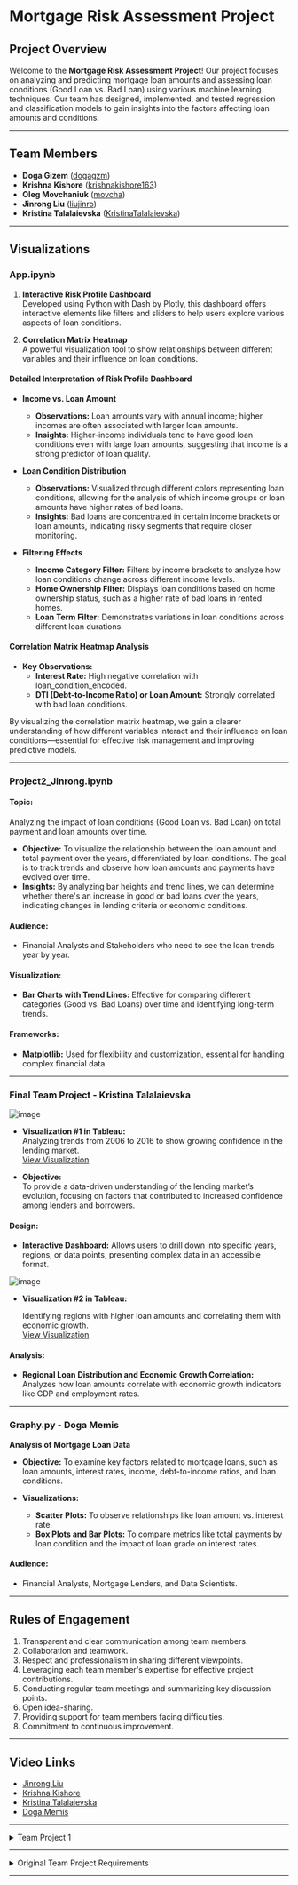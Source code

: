 # Mortgage Risk Assessment Project

## Project Overview

Welcome to the **Mortgage Risk Assessment Project**! Our project focuses on analyzing and predicting mortgage loan amounts and assessing loan conditions (Good Loan vs. Bad Loan) using various machine learning techniques. Our team has designed, implemented, and tested regression and classification models to gain insights into the factors affecting loan amounts and conditions.

---

## Team Members

- **Doga Gizem** ([dogagzm](https://github.com/dogagzm))
- **Krishna Kishore** ([krishnakishore163](https://github.com/krishnakishore163))
- **Oleg Movchaniuk** ([movcha](https://github.com/movcha))
- **Jinrong Liu** ([liujinro](https://github.com/liujinro))
- **Kristina Talalaievska** ([KristinaTalalaievska](https://github.com/KristinaTalalaievska))

---

## Visualizations

### **App.ipynb**

1. **Interactive Risk Profile Dashboard**  
   Developed using Python with Dash by Plotly, this dashboard offers interactive elements like filters and sliders to help users explore various aspects of loan conditions.

2. **Correlation Matrix Heatmap**  
   A powerful visualization tool to show relationships between different variables and their influence on loan conditions.

#### **Detailed Interpretation of Risk Profile Dashboard**

- **Income vs. Loan Amount**  
  - **Observations:** Loan amounts vary with annual income; higher incomes are often associated with larger loan amounts.
  - **Insights:** Higher-income individuals tend to have good loan conditions even with large loan amounts, suggesting that income is a strong predictor of loan quality.

- **Loan Condition Distribution**  
  - **Observations:** Visualized through different colors representing loan conditions, allowing for the analysis of which income groups or loan amounts have higher rates of bad loans.
  - **Insights:** Bad loans are concentrated in certain income brackets or loan amounts, indicating risky segments that require closer monitoring.

- **Filtering Effects**  
  - **Income Category Filter:** Filters by income brackets to analyze how loan conditions change across different income levels.
  - **Home Ownership Filter:** Displays loan conditions based on home ownership status, such as a higher rate of bad loans in rented homes.
  - **Loan Term Filter:** Demonstrates variations in loan conditions across different loan durations.

#### **Correlation Matrix Heatmap Analysis**

- **Key Observations:**
  - **Interest Rate:** High negative correlation with loan_condition_encoded.
  - **DTI (Debt-to-Income Ratio) or Loan Amount:** Strongly correlated with bad loan conditions.
  
By visualizing the correlation matrix heatmap, we gain a clearer understanding of how different variables interact and their influence on loan conditions—essential for effective risk management and improving predictive models.

---

### **Project2_Jinrong.ipynb**

#### **Topic:**  
Analyzing the impact of loan conditions (Good Loan vs. Bad Loan) on total payment and loan amounts over time.

- **Objective:** To visualize the relationship between the loan amount and total payment over the years, differentiated by loan conditions. The goal is to track trends and observe how loan amounts and payments have evolved over time.
- **Insights:** By analyzing bar heights and trend lines, we can determine whether there's an increase in good or bad loans over the years, indicating changes in lending criteria or economic conditions.

#### **Audience:**

- Financial Analysts and Stakeholders who need to see the loan trends year by year.

#### **Visualization:**

- **Bar Charts with Trend Lines:** Effective for comparing different categories (Good vs. Bad Loans) over time and identifying long-term trends.

#### **Frameworks:**

- **Matplotlib:** Used for flexibility and customization, essential for handling complex financial data.

---

### **Final Team Project - Kristina Talalaievska**

![image](https://github.com/user-attachments/assets/f9686cc1-87ec-4446-a7e2-bb229340a6b5)

- **Visualization #1 in Tableau:**  
  Analyzing trends from 2006 to 2016 to show growing confidence in the lending market.  
  [View Visualization](https://public.tableau.com/views/Mortgagemarketinvestigation/Sheet1?:language=en-US&:sid=&:redirect=auth&:display_count=n&:origin=viz_share_link)

- **Objective:**  
  To provide a data-driven understanding of the lending market’s evolution, focusing on factors that contributed to increased confidence among lenders and borrowers.

#### **Design:**

- **Interactive Dashboard:** Allows users to drill down into specific years, regions, or data points, presenting complex data in an accessible format.

![image](https://github.com/user-attachments/assets/2efacdf4-8791-4d5f-aca1-9acd6dface09)

- **Visualization #2 in Tableau:**  

  Identifying regions with higher loan amounts and correlating them with economic growth.  
  [View Visualization](https://public.tableau.com/app/profile/kristina.talalaievska/viz/Identifyingregionshigheronloanamountsandshowingmoreeconomicgrowth/Sheet2)

#### **Analysis:**

- **Regional Loan Distribution and Economic Growth Correlation:**  
  Analyzes how loan amounts correlate with economic growth indicators like GDP and employment rates.

---

### **Graphy.py - Doga Memis**

**Analysis of Mortgage Loan Data**

- **Objective:** To examine key factors related to mortgage loans, such as loan amounts, interest rates, income, debt-to-income ratios, and loan conditions.

- **Visualizations:**
  - **Scatter Plots:** To observe relationships like loan amount vs. interest rate.
  - **Box Plots and Bar Plots:** To compare metrics like total payments by loan condition and the impact of loan grade on interest rates.

#### **Audience:**

- Financial Analysts, Mortgage Lenders, and Data Scientists.

---

## Rules of Engagement

1. Transparent and clear communication among team members.
2. Collaboration and teamwork.
3. Respect and professionalism in sharing different viewpoints.
4. Leveraging each team member's expertise for effective project contributions.
5. Conducting regular team meetings and summarizing key discussion points.
6. Open idea-sharing.
7. Providing support for team members facing difficulties.
8. Commitment to continuous improvement.

---

## Video Links

- [Jinrong Liu](https://vimeo.com/1000558863/d0e722b4f2?share=copy)
- [Krishna Kishore](https://vimeo.com/1000959222/4afd8dce93?share=copy)
- [Kristina Talalaievska](https://drive.google.com/file/d/1hgNK0Y32LRxVpXNiHaegi-lkWQNTQ1SH/view?usp=share_link)
- [Doga Memis](https://drive.google.com/file/d/1fSrtiI2qsf8S9FBjv8rG0reGXyvNAIt-/view?usp=drive_link)

---

<details>
<summary>Team Project 1</summary>

# Mortgage Risk Assessment Project (Team Project 1)

## Project Overview

Welcome to the Mortgage Risk Assessment Project! This project aims to analyze and predict mortgage loan amounts and assess loan conditions (Good Loan vs. Bad Loan) using various machine learning techniques. Our team has designed, implemented, and tested regression and classification models to gain insights into the factors affecting loan amounts and conditions.

## Team Members

- **Doga Gizem (dogagzm)**
- **Krishna Kishore (krishnakishore163)**
- **Oleg Movchaniuk (movcha)**
- **Shiyam Hoda (shiyamhoda)**

## Project Structure

The project is divided into several parts:
1. **Linear Regression Analysis**: Predicting loan amounts based on features such as annual income, employment length, interest rate, debt-to-income ratio, and grade category.
2. **Logistic Regression Analysis**: Classifying loans as 'Good' or 'Bad' based on the same set of features.
3. **Random Forest Classifier**: Improving loan condition classification using a Random Forest classifier.

**Design:**
- **Features:** `annual_inc`, `emp_length_int`, `interest_rate`, `dti`, `grade_cat`
- **Target:** `loan_amount`

**Findings:**
Impact of Borrower Characteristics on Mortgage Risk
Regression Analysis
- **Linear Regression**: Identified key borrower characteristics such as annual income, employment length, interest rate, debt-to-income ratio, and credit grade significantly influencing loan amounts.
- **Logistic Regression**: Highlighted significant predictors of loan condition, confirming the importance of borrower characteristics in determining mortgage risks.
- **Random Forest Classifier**: Provided robust classification of loan conditions, reinforcing findings from regression analyses.

**Conclusion:**
This project provides comprehensive insights into how borrower characteristics influence mortgage risks. By analyzing diverse datasets and employing robust methodologies, the findings offer valuable guidance for policymakers, lenders, and borrowers, aiding in informed decision-making and risk management.

**Next Steps:**
Future work may include:

- Incorporating additional economic indicators.
- Enhancing model performance with advanced techniques.
- Deploying models for real-time risk assessment.

## Progress Report

### 2024-06-17
- Group chat in Slack was created before the Team Project pt.I day 1, thanks Shiyam
- Established a constant point of contact
- Initiated thinking about the project topic

### 2024-06-18
**On a Meeting:**
- First team meeting getting to know each other
- Shared background of team members
- Decided on a project topic direction: mortgages and mortgage risk assessment
- All team members agreed to look through the given datasets list for data connected with mortgages, loans, interest rates, house prices, and so on

**Independent Work:**
- Each team member explored the datasets list for relevant data

### 2024-06-19
- From the options proposed by each team member, one dataset was selected
- Cleaned data by removing irrelevant column attributes and sampling data on certain dates to reduce the overall file size so that it can be uploaded to GitHub

### 2024-06-20 - 2024-06-30
- Main work on the project algorithm
- Linear Regression Analysis
- Logistic Regression Analysis
- Random Forest Classifier

### 2024-06-30
- Finalizing the project
- Creating a README file
- Recording a video

### 2024-07-07
- Minor changes README file
- Adding video links

- Sources and references utilized for this project can be accessed in:
  - [Data folder](./data/)
  - [Source Code and Models](./src/)


 ## Links to individual videos

- [Doga Gizem (dogagzy)](https://drive.google.com/drive/folders/1FTX5VDLg291xYiZbtpJVIrgAJx0B96Xx)
- [Oleg Movchaniuk (movcha)](https://drive.google.com/file/d/1DT6D9mUT1SC1jm6RPYv5Sqi7qwigCxfm)

</details>

---

<details>
<summary>Original Team Project Requirements</summary>

## Description
The team project consists of two modules. Each module requires participants to apply the skills they have learned to date, and explore a dataset of their choosing. The first part of the team project involves creating a simple program with a database in order to analyze a dataset from an open source, such as Kaggle. In the second part of the team project, teams will come together again and apply the skills developed in each of the data science or machine learning foundations certificate streams. Teams will either create a data visualization or a machine learning model.

Participants will work in assigned teams of 4-5. 

#### Project Descriptions

* [First Team Project Description](./team_project_1.md)
* [Second Team Project Description](./team_project_2.md)

## Learning Outcomes
By the end of Team Project Module 1, participants will be able to:
* Resolve merge conflicts
* Describe common problems or challenges a team encounters when working collaboratively using Git and GitHub
* Create a program to analyze a dataset with contributions from multiple team members

By the end of Team Project Module 2, participants will be able to:
* Create a data visualization as a team
* Create a machine learning model as a team

### Contacts
**Questions can be submitted to the _#cohort-3-help_ channel on Slack**

* Technical Facilitator: 
  * **Kamilah Ebrahim**(she/her)
  kamilah.ebrahim@mail.utoronto.ca

* Learning Support Staff:

  * **Farzaneh Hashemi** (she/her )
  fhashemi.ma@gmail.com
  * **Tong Su** (she/her)
  tong.su@mail.utoronto.ca

### Delivery of Team Project Modules

Each Team Project module will include two live learning sessions and one case study presentation. During live learning sessions, facilitators will introduce the project, walk through relevant examples, and introduce various team skills that support project success. The remaining time will be used for teams to assemble and work on their projects, as well as get help from the facilitator or the learning support to troubleshoot any issues a team may be encountering. 

Work periods will also be used as opportunities for teams to collaborate and work together, while accessing learning support. 

### Schedule

|Day 1|Day 2|Day 3|Day 4|Day 5|
|-----|-----|-----|-----|-----|
|Live Learning Session |Live Learning Session|Case Study|Work Period|Work Period|

## Requirements
* Participants are expected to attend live learning sessions and the case study as part of the learning experience. Participants are encouraged to use the scheduled work period time to complete their projects.
* Participants are encouraged to ask questions and collaborate with others to enhance learning.
* Participants must have a computer and an internet connection to participate in online activities.
* Participants must not use generative AI such as ChatGPT to generate code to complete assignments. It should be used as a supportive tool to seek out answers to questions you may have.
* We expect participants to have completed the [onboarding repo](https://github.com/UofT-DSI/onboarding/tree/main/onboarding_documents).
* We encourage participants to default to having their camera on at all times, and turning the camera off only as needed. This will greatly enhance the learning experience for all participants and provides real-time feedback for the instructional team. 

### How to get help
![image](/steps-to-ask-for-help.png)

## Folder Structure

### Project 1
```markdown
|-- data
|---- processed
|---- raw
|---- sql
|-- reports
|-- src
|-- README.md
|-- .gitignore
```

### Project 2
```markdown
|-- data
|---- processed
|---- raw
|---- sql
|-- experiments
|-- models
|-- reports
|-- src
|-- README.md
|-- .gitignore
```

* **Data:** Contains the raw, processed and final data. For any data living in a database, make sure to export the tables out into the `sql` folder, so it can be used by anyone else.
* **Experiments:** A folder for experiments
* **Models:** A folder containing trained models or model predictions
* **Reports:** Generated HTML, PDF etc. of your report
* **src:** Project source code
* README: This file!
* .gitignore: Files to exclude from this folder, specified by the Technical Facilitator

</details>

---
